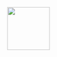 
<div id="header" align="center">
  <img src="https://media.giphy.com/media/PLGtXGjpuYv7HFcMJM/giphy.gif" width="100"/>
</div>
